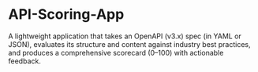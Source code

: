 # API-Scoring-App
A lightweight application that takes an OpenAPI (v3.x) spec (in YAML or JSON), evaluates its structure and content against industry best practices, and produces a comprehensive scorecard (0–100) with actionable feedback.
